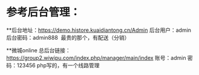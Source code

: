 # 参考后台管理：
**后台地址：https://demo.histore.kuaidiantong.cn/Admin
	后台用户：admin
	后台密码：admin888 
	最贵的那个，有配送（分销）
	
**微城online 总后台链接：https://group2.wiwipu.com/index.php/manager/main/index 
	账号：admin 
	密码：123456
	php写的，有一个线路管理
